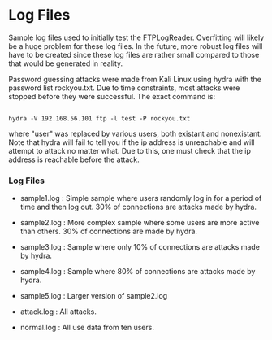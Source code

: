 # Log Files

 Sample log files used to initially test the FTPLogReader. Overfitting will likely be a huge problem for these log files. In the future, more robust log files will have to be created since these log files are rather small compared to those that would be generated in reality.
 
 Password guessing attacks were made from Kali Linux using hydra with the password list rockyou.txt. Due to time constraints, most attacks were stopped before they were successful. The exact command is:
  
~~~~

hydra -V 192.168.56.101 ftp -l test -P rockyou.txt

~~~~

where "user" was replaced by various users, both existant and nonexistant. Note that hydra will fail to tell you if the ip address is unreachable and will attempt to attack no matter what. Due to this, one must check that the ip address is reachable before the attack.

### Log Files
 
 - sample1.log : Simple sample where users randomly log in for a period of time and then log out. 30% of connections are attacks made by hydra.
 
 - sample2.log : More complex sample where some users are more active than others. 30% of connections are made by hydra.
 
 - sample3.log : Sample where only 10% of connections are attacks made by hydra.
 
 - sample4.log : Sample where 80% of connections are attacks made by hydra.
 
 - sample5.log : Larger version of sample2.log
 
 - attack.log : All attacks.
 
 - normal.log : All use data from ten users.
 
 
